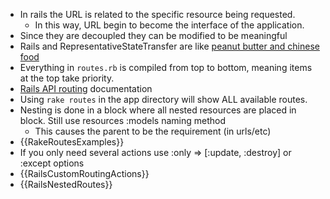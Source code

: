 * In rails the URL is related to the specific resource being requested.
  * In this way, URL begin to become the interface of the application.
* Since they are decoupled they can be modified to be meaningful
* Rails and RepresentativeStateTransfer are like [peanut butter and chinese food][1]
* Everything in `routes.rb` is compiled from top to bottom, meaning items at the top take priority.
* [Rails API routing][2] documentation
* Using `rake routes` in the app directory will show ALL available routes.
* Nesting is done in a block where all nested resources are placed in block. Still use resources :models naming method
  * This causes the parent to be the requirement (in urls/etc)
* {{RakeRoutesExamples}}
* If you only need several actions use :only => [:update, :destroy] or :except options
* {{RailsCustomRoutingActions}}
* {{RailsNestedRoutes}}

[1]: http://youtu.be/8RUO-V9BSnc
[2]: http://api.rubyonrails.org/classes/Actioncontroller/Routing.html